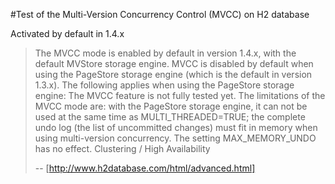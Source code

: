 #Test of the Multi-Version Concurrency Control (MVCC) on H2 database

Activated by default in 1.4.x

> The MVCC mode is enabled by default in version 1.4.x, with the default MVStore storage engine. MVCC is disabled by default when using the PageStore storage engine (which is the default in version 1.3.x). The following applies when using the PageStore storage engine: The MVCC feature is not fully tested yet. The limitations of the MVCC mode are: with the PageStore storage engine, it can not be used at the same time as MULTI_THREADED=TRUE; the complete undo log (the list of uncommitted changes) must fit in memory when using multi-version concurrency. The setting MAX_MEMORY_UNDO has no effect. Clustering / High Availability
> 
> -- [http://www.h2database.com/html/advanced.html]